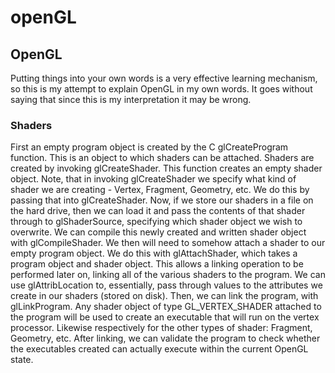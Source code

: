 # openGL


## OpenGL

Putting things into your own words is a very effective learning mechanism, so this is my attempt to explain OpenGL in my own words. It goes without saying that since this is my interpretation it may be wrong.

### Shaders

First an empty program object is created by the C glCreateProgram function. This is an object to which shaders can be attached. Shaders are created by invoking glCreateShader. This function creates an empty shader object. Note, that in invoking glCreateShader we specify what kind of shader we are creating - Vertex, Fragment, Geometry, etc. We do this by passing that into glCreateShader. Now, if we store our shaders in a file on the hard drive, then we can load it and pass the contents of that shader through to glShaderSource, specifying which shader object we wish to overwrite. We can compile this newly created and written shader object with glCompileShader. We then will need to somehow attach a shader to our empty program object. We do this with glAttachShader, which takes a program object and shader object. This allows a linking operation to be performed later on, linking all of the various shaders to the program. We can use glAttribLocation to, essentially, pass through values to the attributes we create in our shaders (stored on disk). Then, we can link the program, with glLinkProgram. Any shader object of type GL_VERTEX_SHADER attached to the program will be used to create an executable that will run on the vertex processor. Likewise respectively for the other types of shader: Fragment, Geometry, etc. After linking, we can validate the program to check whether the executables created can actually execute within the current OpenGL state.
